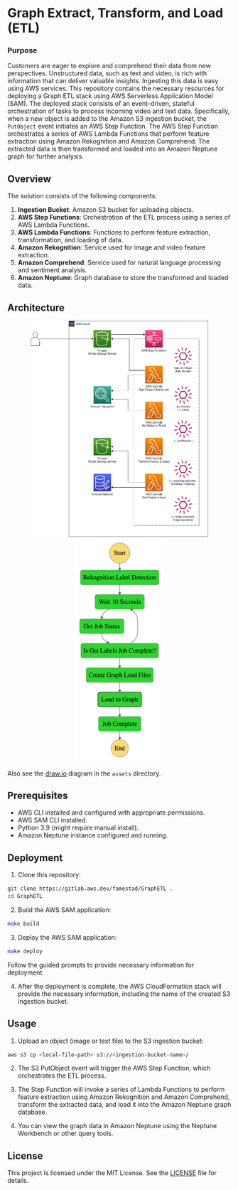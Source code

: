 # Graph Extract, Transform, and Load (ETL)

### Purpose

Customers are eager to explore and comprehend their data from new perspectives. Unstructured data, such as text and video, is rich with information that can deliver valuable insights. Ingesting this data is easy using AWS services. This repository contains the necessary resources for deploying a Graph ETL stack using AWS Serverless Application Model (SAM). The deployed stack consists of an event-driven, stateful orchestration of tasks to process incoming video and text data. Specifically, when a new object is added to the Amazon S3 ingestion bucket, the `PutObject` event initiates an AWS Step Function. The AWS Step Function orchestrates a series of AWS Lambda Functions that perform feature extraction using Amazon Rekognition and Amazon Comprehend. The extracted data is then transformed and loaded into an Amazon Neptune graph for further analysis.

## Overview

The solution consists of the following components:

1. **Ingestion Bucket**: Amazon S3 bucket for uploading objects.
2. **AWS Step Functions**: Orchestration of the ETL process using a series of AWS Lambda Functions.
3. **AWS Lambda Functions**: Functions to perform feature extraction, transformation, and loading of data.
4. **Amazon Rekognition**: Service used for image and video feature extraction.
5. **Amazon Comprehend**: Service used for natural language processing and sentiment analysis.
6. **Amazon Neptune**: Graph database to store the transformed and loaded data.

## Architecture

<p style="text-align:center">
    <img src="assets/architecture.png" width=400px/>
    <img src="assets/stepfunctions_graph.png" width=200px/>
</p>

Also see the [draw.io](https://drawio-app.com/) diagram in the `assets` directory.

<p style="text-align:center"></p>

## Prerequisites

- AWS CLI installed and configured with appropriate permissions.
- AWS SAM CLI installed.
- Python 3.9 (might require manual install).
- Amazon Neptune instance configured and running.

## Deployment

1. Clone this repository:
```bash
git clone https://gitlab.aws.dev/famestad/GraphETL .
cd GraphETL
```

2. Build the AWS SAM application:
```bash
make build
```

3. Deploy the AWS SAM application:
```bash
make deploy
```

Follow the guided prompts to provide necessary information for deployment.

4. After the deployment is complete, the AWS CloudFormation stack will provide the necessary information, including the name of the created S3 ingestion bucket.

## Usage

1. Upload an object (image or text file) to the S3 ingestion bucket:
```bash
aws s3 cp <local-file-path> s3://<ingestion-bucket-name>/
```

2. The S3 PutObject event will trigger the AWS Step Function, which orchestrates the ETL process.

3. The Step Function will invoke a series of Lambda Functions to perform feature extraction using Amazon Rekognition and Amazon Comprehend, transform the extracted data, and load it into the Amazon Neptune graph database.

4. You can view the graph data in Amazon Neptune using the Neptune Workbench or other query tools.

## License

This project is licensed under the MIT License. See the [LICENSE](LICENSE) file for details.

